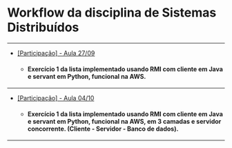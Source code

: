# Workflow da disciplina de Sistemas Distribuídos 
---
* [[Participação] - Aula 27/09](https://github.com/SD-2021-2/ViniciusNunes/tree/main/Exerc%C3%ADcio%201%20com%20RMI%20(Aula%2027-09))
  - #### Exercício 1 da lista implementado usando RMI com cliente em Java e servant em Python, funcional na AWS.
---
* [[Participação] - Aula 04/10](https://github.com/SD-2021-2/ViniciusNunes/tree/main/Exerc%C3%ADcio%201%20com%20RMI%20em%203%20camadas%20(Aula%2004-10))
  - #### Exercício 1 da lista implementado usando RMI com cliente em Java e servant em Python, funcional na AWS, em 3 camadas e servidor concorrente. (Cliente - Servidor - Banco de dados).
---
